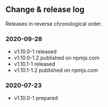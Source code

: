 ## Change & release log

Releases in reverse chronological order.

### 2020-09-28

- v1.10.0-1 released
- v1.10.0-1.2 published on npmjs.com
- v1.10.1-1 released
- v1.10.1-1.2 published on npmjs.com

### 2020-07-23

- v1.10.0-1 prepared
